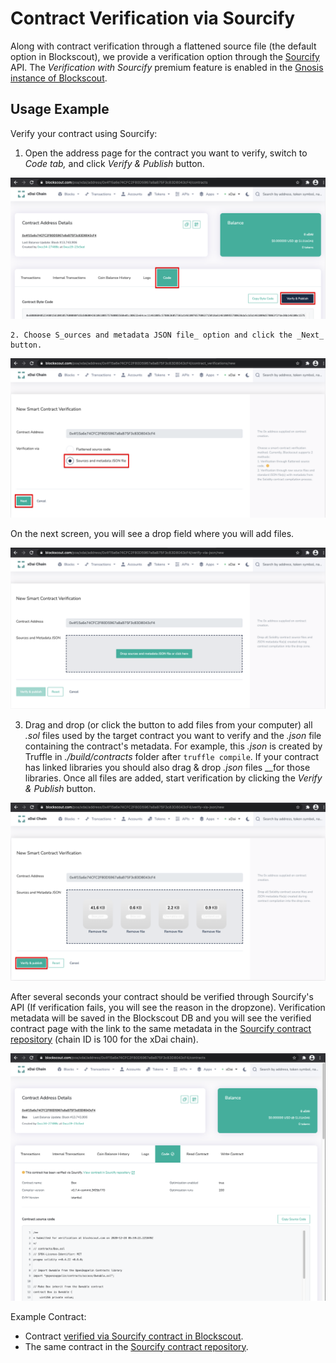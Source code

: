 # Contract Verification via Sourcify

Along with contract verification through a flattened source file \(the default option in Blockscout\), we provide a verification option through the [Sourcify](https://sourcify.dev/) API. The _Verification with Sourcify_ premium feature is enabled in the [Gnosis instance of Blockscout](https://gnosis.blockscout.com/).

## Usage Example

Verify your contract using Sourcify:

   1. Open the address page for the contract you want to verify, switch to _Code tab,_ and click _Verify & Publish_ button.

![](../../.gitbook/assets/screenshot-2020-12-28-at-08.38.15_2.png)

    2. Choose S_ources and metadata JSON file_ option and click the _Next_ button.

![](../../.gitbook/assets/screenshot-2020-12-28-at-08.43.13_2.png)

On the next screen, you will see a drop field where you will add files.

![](../../.gitbook/assets/screenshot-2020-12-28-at-08.46.06.png)

3. Drag and drop \(or click the button to add files from your computer\) all _.sol_ files used by the target contract you want to verify and the _.json_ file containing the contract's metadata. For example, this _.json_ is created by Truffle in _./build/contracts_ folder after `truffle compile`. If your contract has linked libraries you should also drag & drop _.json_ files __for those libraries. Once all files are added, start verification by clicking the _Verify & Publish_ button.

![](../../.gitbook/assets/screenshot-2020-12-28-at-08.57.42_2.png)

After several seconds your contract should be verified through Sourcify's API \(If verification fails, you will see the reason in the dropzone\). Verification metadata will be saved in the Blockscout DB and you will see the verified contract page with the link to the same metadata in the [Sourcify contract repository](https://contractrepo.komputing.org/contracts/full_match/100/) \(chain ID is 100 for the xDai chain\).

![](../../.gitbook/assets/screenshot-2020-12-28-at-08.59.50.png)

Example Contract:

* Contract [verified via Sourcify contract in Blockscout](https://gnosis.blockscout.com/address/0x4f15a6e74CFC2F80D5967a8aB75F3c83D8043cF4/contracts). 
* The same contract in the [Sourcify contract repository](https://contractrepo.komputing.org/contracts/full_match/100/0x4f15a6e74CFC2F80D5967a8aB75F3c83D8043cF4/).


